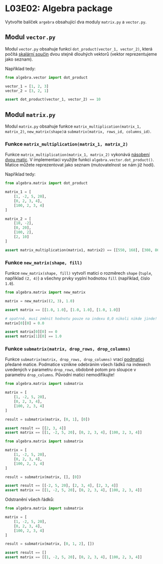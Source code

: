 # L03E02: Algebra package
Vytvořte balíček `argebra` obsahující dva moduly `matrix.py` a `vector.py`.

## Modul `vector.py`
Modul `vector.py` obsahuje funkci `dot_product(vector_1, vector_2)`, která počítá [skalární součin](https://www.matweb.cz/skalarni-soucin) dvou stejně dlouhých vektorů (vektor reprezentujeme jako seznam).

Například tedy:

```python
from algebra.vector import dot_product

vector_1 = [1, 2, 3]
vector_2 = [3, 2, 1]

assert dot_product(vector_1, vector_2) == 10
```

## Modul `matrix.py`
Modul `matrix.py` obsahuje funkce `matrix_multiplication(matrix_1, matrix_2)`, `new_matrix(shape)`a `submatrix(matrix, rows_id, columns_id)`.

### Funkce `matrix_multiplication(matrix_1, matrix_2)`
Funkce `matrix_multiplication(matrix_1, matrix_2)` vykonává [násobení dvou matic](https://cs.wikipedia.org/wiki/Násoben%C3%AD_matic). V implementaci využíjte funkci `algebra.vector.dot_product()`. Matice můžete reprezentovat jako seznam (mutovatelnost se nám již hodí).

Například tedy:

```python
from algebra.matrix import dot_product

matrix_1 = [
    [1, -2, 5, 20],
    [0, 2, 3, 4],
    [100, 2, 3, 4]
]

matrix_2 = [
    [10, -2],
    [0, 20],
    [100, 2],
    [2, 10]
]

assert matrix_multiplication(matrix1, matrix2) == [[550, 168], [308, 86], [1308, -114]]
```

### Funkce `new_matrix(shape, fill)`
Funkce `new_matrix(shape, fill)` vytvoří matici o rozměrech `shape` (`tuple`, například `(2, 4)`) a všechny prvky vyplní hodnotou `fill` (například, číslo `1.0`).

```python
from algebra.matrix import new_matrix

matrix = new_matrix((2, 3), 1.0)

assert matrix == [[1.0, 1.0], [1.0, 1.0], [1.0, 1.0]]

# opatrně, musí změnit hodnotu pouze na indexu 0,0 nikoli nikde jinde!
matrix[0][0] = 0.0

assert matrix[0][0] == 0
assert matrix[1][0] == 1.0
```

### Funkce `submatrix(matrix, drop_rows, drop_columns)`
Funkce `submatrix(matrix, drop_rows, drop_columns)` vrací [podmatici](https://en.wikipedia.org/wiki/Matrix_(mathematics)#Submatrix) předané matice. Podmatice vznikne odebráním všech řádků na indexech uvedených v parametru `drop_rows`, obdobně potom pro sloupce v parametru `drop_columns`. Původní matici nemodifikujte!

```python
from algebra.matrix import submatrix

matrix = [
    [1, -2, 5, 20],
    [0, 2, 3, 4],
    [100, 2, 3, 4]
]

result = submatrix(matrix, [0, 1], [0])

assert result == [[2, 3, 4]]
assert matrix == [[1, -2, 5, 20], [0, 2, 3, 4], [100, 2, 3, 4]]
```

```python
from algebra.matrix import submatrix

matrix = [
    [1, -2, 5, 20],
    [0, 2, 3, 4],
    [100, 2, 3, 4]
]

result = submatrix(matrix, [], [0])

assert result == [[-2, 5, 20], [2, 3, 4], [2, 3, 4]]
assert matrix == [[1, -2, 5, 20], [0, 2, 3, 4], [100, 2, 3, 4]]
```

Odstranění všech řádků:

```python
from algebra.matrix import submatrix

matrix = [
    [1, -2, 5, 20],
    [0, 2, 3, 4],
    [100, 2, 3, 4]
]

result = submatrix(matrix, [0, 1, 2], [])

assert result == []
assert matrix == [[1, -2, 5, 20], [0, 2, 3, 4], [100, 2, 3, 4]]
```

